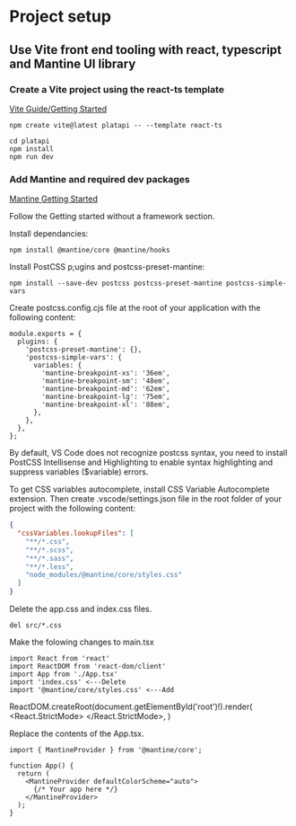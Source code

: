 # Project setup
## Use Vite front end tooling with react, typescript and Mantine UI library
### Create a Vite project using the react-ts template
[Vite Guide/Getting Started](https://vitejs.dev/guide/)

```PS
npm create vite@latest platapi -- --template react-ts

cd platapi
npm install
npm run dev
```
### Add Mantine and required dev packages
[Mantine Getting Started](https://mantine.dev/getting-started/)

Follow the Getting started without a framework section.

Install dependancies:
```PS
npm install @mantine/core @mantine/hooks
```
Install PostCSS p;ugins and postcss-preset-mantine:
```PS
npm install --save-dev postcss postcss-preset-mantine postcss-simple-vars
```
Create postcss.config.cjs file at the root of your application with the following content:
```JS
module.exports = {
  plugins: {
    'postcss-preset-mantine': {},
    'postcss-simple-vars': {
      variables: {
        'mantine-breakpoint-xs': '36em',
        'mantine-breakpoint-sm': '48em',
        'mantine-breakpoint-md': '62em',
        'mantine-breakpoint-lg': '75em',
        'mantine-breakpoint-xl': '88em',
      },
    },
  },
};
```
By default, VS Code does not recognize postcss syntax, you need to install PostCSS Intellisense and Highlighting to enable syntax highlighting and suppress variables ($variable) errors.

To get CSS variables autocomplete, install CSS Variable Autocomplete extension. Then create .vscode/settings.json file in the root folder of your project with the following content:

```json
{
  "cssVariables.lookupFiles": [
    "**/*.css",
    "**/*.scss",
    "**/*.sass",
    "**/*.less",
    "node_modules/@mantine/core/styles.css"
  ]
}
```
Delete the app.css and index.css files.
```PS
del src/*.css
```
Make the folowing changes to main.tsx
```TSX
import React from 'react'
import ReactDOM from 'react-dom/client'
import App from './App.tsx'
import 'index.css' <---Delete
import '@mantine/core/styles.css' <---Add
```

ReactDOM.createRoot(document.getElementById('root')!).render(
  <React.StrictMode>
    <App />
  </React.StrictMode>,
)

Replace the contents of the App.tsx.
```TS
import { MantineProvider } from '@mantine/core';

function App() {
  return (
    <MantineProvider defaultColorScheme="auto">
      {/* Your app here */}
    </MantineProvider>
  );
}
